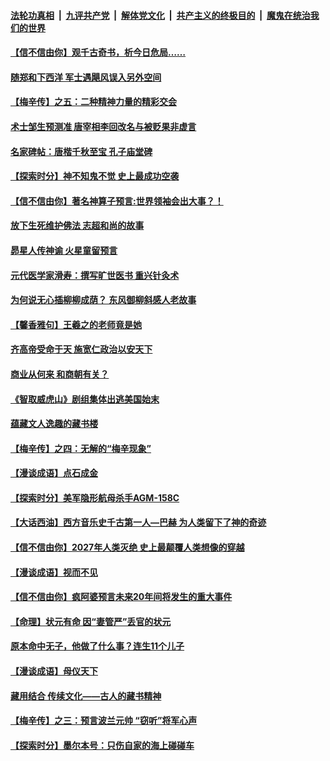 

####  [法轮功真相](../../../../basic/blob/master/README.md?t=04181431) &nbsp;|&nbsp; [九评共产党](../../../../9ping.md/blob/master/README.md?t=04181431) &nbsp;|&nbsp; [解体党文化](../../../../jtdwh.md/blob/master/README.md?t=04181431)  &nbsp;|&nbsp; [共产主义的终极目的](../../../../gczydzjmd.md/blob/master/README.md?t=04181431) &nbsp;|&nbsp; [魔鬼在统治我们的世界](../../../../mgztzwmdsj.md/blob/master/README.md?t=04181431) 

#### [【信不信由你】观千古奇书，析今日危局……](../pages/prog647/a103098789.md?t=04181431) 

#### [随郑和下西洋 军士遇飓风误入另外空间](../pages/prog647/a103098119.md?t=04181431) 

#### [【梅辛传】之五：二种精神力量的精彩交会](../pages/prog647/a103098110.md?t=04181431) 


#### [术士邹生预测准 唐宰相李回改名与被贬果非虚言](../pages/prog647/a103097456.md?t=04181431) 

#### [名家碑帖：唐楷千秋至宝 孔子庙堂碑](../pages/prog647/a103097433.md?t=04181431) 

#### [【探索时分】神不知鬼不觉 史上最成功空袭](../pages/prog647/a103097426.md?t=04181431) 

#### [【信不信由你】著名神算子预言:世界领袖会出大事？！](../pages/prog647/a103096675.md?t=04181431) 

#### [放下生死维护佛法 志超和尚的故事](../pages/prog647/a103096647.md?t=04181431) 

#### [昴星人传神谕 火星童留预言](../pages/prog647/a103096639.md?t=04181431) 

#### [元代医学家滑寿：撰写旷世医书 重兴针灸术](../pages/prog647/a103095811.md?t=04181431) 

#### [为何说无心插柳柳成荫？ 东风御柳斜感人老故事](../pages/prog647/a103095806.md?t=04181431) 

#### [【馨香雅句】王羲之的老师竟是她](../pages/prog647/a103095426.md?t=04181431) 

#### [齐高帝受命于天 施宽仁政治以安天下](../pages/prog647/a103094998.md?t=04181431) 

#### [商业从何来 和商朝有关？](../pages/prog647/a103094990.md?t=04181431) 

#### [《智取威虎山》剧组集体出逃美国始末](../pages/prog647/a103094225.md?t=04181431) 

#### [蕴藏文人逸趣的藏书楼](../pages/prog647/a103094182.md?t=04181431) 

#### [【梅辛传】之四：无解的“梅辛现象”](../pages/prog647/a103094170.md?t=04181431) 

#### [【漫谈成语】点石成金](../pages/prog647/a103092506.md?t=04181431) 

#### [【探索时分】美军隐形航母杀手AGM-158C](../pages/prog647/a103093864.md?t=04181431) 

#### [【大话西油】西方音乐史千古第一人—巴赫 为人类留下了神的奇迹](../pages/prog647/a103093839.md?t=04181431) 

#### [【信不信由你】2027年人类灭绝 史上最颠覆人类想像的穿越](../pages/prog647/a103093252.md?t=04181431) 

#### [【漫谈成语】视而不见](../pages/prog647/a103092509.md?t=04181431) 

#### [【信不信由你】疯阿婆预言未来20年间将发生的重大事件](../pages/prog647/a103093226.md?t=04181431) 

#### [【命理】状元有命 因“妻管严”丢官的状元](../pages/prog647/a103093218.md?t=04181431) 

#### [原本命中无子，他做了什么事？连生11个儿子](../pages/prog647/a103093209.md?t=04181431) 

#### [【漫谈成语】母仪天下](../pages/prog647/a103092499.md?t=04181431) 

#### [藏用结合 传续文化——古人的藏书精神](../pages/prog647/a103092307.md?t=04181431) 

#### [【梅辛传】之三：预言波兰元帅 “窃听”将军心声](../pages/prog647/a103092304.md?t=04181431) 

#### [【探索时分】墨尔本号：只伤自家的海上碰碰车](../pages/prog647/a103091726.md?t=04181431) 

